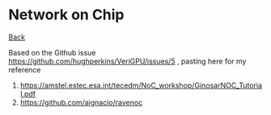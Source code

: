 # Network on Chip

[Back](./digital-design.md)

Based on the Github issue https://github.com/hughperkins/VeriGPU/issues/5 , pasting here for my reference

1. https://amstel.estec.esa.int/tecedm/NoC_workshop/GinosarNOC_Tutorial.pdf
2. https://github.com/aignacio/ravenoc
